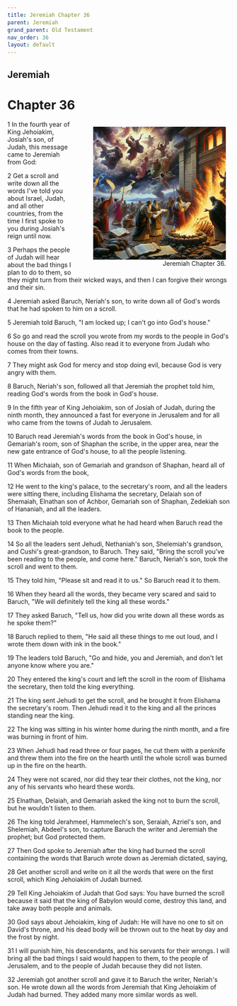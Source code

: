 ```yaml
---
title: Jeremiah Chapter 36
parent: Jeremiah
grand_parent: Old Testament
nav_order: 36
layout: default
---
```


## Jeremiah

# Chapter 36

<figure style="float: right; margin-right: 10px;">
    <img src="/assets/Image/Jeremiah/500/36.jpg" alt="Jeremiah Chapter 36" style="width: 300px; height: 300px; float: right;padding-left: 10px;"/>
    <figcaption style="clear: both;text-align: right;">Jeremiah Chapter 36.</figcaption>
</figure>
1 In the fourth year of King Jehoiakim, Josiah's son, of Judah, this message came to Jeremiah from God:

2 Get a scroll and write down all the words I've told you about Israel, Judah, and all other countries, from the time I first spoke to you during Josiah's reign until now.

3 Perhaps the people of Judah will hear about the bad things I plan to do to them, so they might turn from their wicked ways, and then I can forgive their wrongs and their sin.

4 Jeremiah asked Baruch, Neriah's son, to write down all of God's words that he had spoken to him on a scroll.

5 Jeremiah told Baruch, "I am locked up; I can't go into God's house."

6 So go and read the scroll you wrote from my words to the people in God's house on the day of fasting. Also read it to everyone from Judah who comes from their towns.

7 They might ask God for mercy and stop doing evil, because God is very angry with them.

8 Baruch, Neriah's son, followed all that Jeremiah the prophet told him, reading God's words from the book in God's house.

9 In the fifth year of King Jehoiakim, son of Josiah of Judah, during the ninth month, they announced a fast for everyone in Jerusalem and for all who came from the towns of Judah to Jerusalem.

10 Baruch read Jeremiah's words from the book in God's house, in Gemariah's room, son of Shaphan the scribe, in the upper area, near the new gate entrance of God's house, to all the people listening.

11 When Michaiah, son of Gemariah and grandson of Shaphan, heard all of God's words from the book,

12 He went to the king's palace, to the secretary's room, and all the leaders were sitting there, including Elishama the secretary, Delaiah son of Shemaiah, Elnathan son of Achbor, Gemariah son of Shaphan, Zedekiah son of Hananiah, and all the leaders.

13 Then Michaiah told everyone what he had heard when Baruch read the book to the people.

14 So all the leaders sent Jehudi, Nethaniah's son, Shelemiah's grandson, and Cushi's great-grandson, to Baruch. They said, "Bring the scroll you've been reading to the people, and come here." Baruch, Neriah's son, took the scroll and went to them.

15 They told him, "Please sit and read it to us." So Baruch read it to them.

16 When they heard all the words, they became very scared and said to Baruch, "We will definitely tell the king all these words."

17 They asked Baruch, "Tell us, how did you write down all these words as he spoke them?"

18 Baruch replied to them, "He said all these things to me out loud, and I wrote them down with ink in the book."

19 The leaders told Baruch, "Go and hide, you and Jeremiah, and don't let anyone know where you are."

20 They entered the king's court and left the scroll in the room of Elishama the secretary, then told the king everything.

21 The king sent Jehudi to get the scroll, and he brought it from Elishama the secretary's room. Then Jehudi read it to the king and all the princes standing near the king.

22 The king was sitting in his winter home during the ninth month, and a fire was burning in front of him.

23 When Jehudi had read three or four pages, he cut them with a penknife and threw them into the fire on the hearth until the whole scroll was burned up in the fire on the hearth.

24 They were not scared, nor did they tear their clothes, not the king, nor any of his servants who heard these words.

25 Elnathan, Delaiah, and Gemariah asked the king not to burn the scroll, but he wouldn't listen to them.

26 The king told Jerahmeel, Hammelech's son, Seraiah, Azriel's son, and Shelemiah, Abdeel's son, to capture Baruch the writer and Jeremiah the prophet; but God protected them.

27 Then God spoke to Jeremiah after the king had burned the scroll containing the words that Baruch wrote down as Jeremiah dictated, saying,

28 Get another scroll and write on it all the words that were on the first scroll, which King Jehoiakim of Judah burned.

29 Tell King Jehoiakim of Judah that God says: You have burned the scroll because it said that the king of Babylon would come, destroy this land, and take away both people and animals.

30 God says about Jehoiakim, king of Judah: He will have no one to sit on David's throne, and his dead body will be thrown out to the heat by day and the frost by night.

31 I will punish him, his descendants, and his servants for their wrongs. I will bring all the bad things I said would happen to them, to the people of Jerusalem, and to the people of Judah because they did not listen.

32 Jeremiah got another scroll and gave it to Baruch the writer, Neriah's son. He wrote down all the words from Jeremiah that King Jehoiakim of Judah had burned. They added many more similar words as well.


